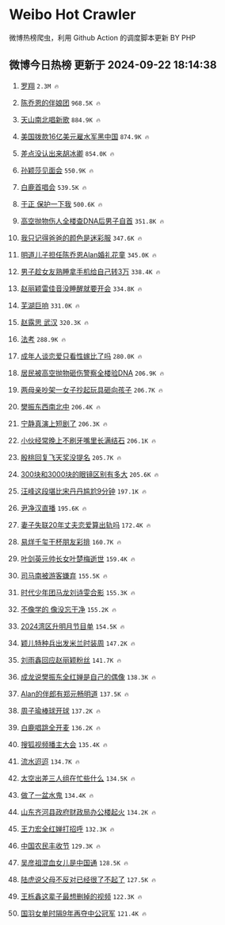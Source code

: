 # Weibo Hot Crawler 



微博热榜爬虫，利用 Github Action 的调度脚本更新 BY PHP 


## 微博今日热榜 更新于 2024-09-22 18:14:38 
1. [罗翔](https://s.weibo.com/weibo?q=%E7%BD%97%E7%BF%94&t=31&band_rank=1&Refer=top) `2.3M 🔥` 

1. [陈乔恩的伴娘团](https://s.weibo.com/weibo?q=%23%E9%99%88%E4%B9%94%E6%81%A9%E7%9A%84%E4%BC%B4%E5%A8%98%E5%9B%A2%23&t=31&band_rank=2&Refer=top) `968.5K 🔥` 

1. [天山南北唱新歌](https://s.weibo.com/weibo?q=%23%E5%A4%A9%E5%B1%B1%E5%8D%97%E5%8C%97%E5%94%B1%E6%96%B0%E6%AD%8C%23&t=31&band_rank=3&Refer=top) `884.9K 🔥` 

1. [美国拨款16亿美元雇水军黑中国](https://s.weibo.com/weibo?q=%23%E7%BE%8E%E5%9B%BD%E6%8B%A8%E6%AC%BE16%E4%BA%BF%E7%BE%8E%E5%85%83%E9%9B%87%E6%B0%B4%E5%86%9B%E9%BB%91%E4%B8%AD%E5%9B%BD%23&t=31&band_rank=4&Refer=top) `874.9K 🔥` 

1. [差点没认出来胡冰卿](https://s.weibo.com/weibo?q=%E5%B7%AE%E7%82%B9%E6%B2%A1%E8%AE%A4%E5%87%BA%E6%9D%A5%E8%83%A1%E5%86%B0%E5%8D%BF&t=31&band_rank=5&Refer=top) `854.0K 🔥` 

1. [孙颖莎见面会](https://s.weibo.com/weibo?q=%E5%AD%99%E9%A2%96%E8%8E%8E%E8%A7%81%E9%9D%A2%E4%BC%9A&t=31&band_rank=6&Refer=top) `550.9K 🔥` 

1. [白鹿首唱会](https://s.weibo.com/weibo?q=%E7%99%BD%E9%B9%BF%E9%A6%96%E5%94%B1%E4%BC%9A&t=31&band_rank=7&Refer=top) `539.5K 🔥` 

1. [于正 保护一下我](https://s.weibo.com/weibo?q=%E4%BA%8E%E6%AD%A3%20%E4%BF%9D%E6%8A%A4%E4%B8%80%E4%B8%8B%E6%88%91&t=31&band_rank=8&Refer=top) `500.6K 🔥` 

1. [高空抛物伤人全楼查DNA后男子自首](https://s.weibo.com/weibo?q=%23%E9%AB%98%E7%A9%BA%E6%8A%9B%E7%89%A9%E4%BC%A4%E4%BA%BA%E5%85%A8%E6%A5%BC%E6%9F%A5DNA%E5%90%8E%E7%94%B7%E5%AD%90%E8%87%AA%E9%A6%96%23&t=31&band_rank=9&Refer=top) `351.8K 🔥` 

1. [我只记得爸爸的颜色是迷彩服](https://s.weibo.com/weibo?q=%23%E6%88%91%E5%8F%AA%E8%AE%B0%E5%BE%97%E7%88%B8%E7%88%B8%E7%9A%84%E9%A2%9C%E8%89%B2%E6%98%AF%E8%BF%B7%E5%BD%A9%E6%9C%8D%23&t=31&band_rank=10&Refer=top) `347.6K 🔥` 

1. [明道儿子担任陈乔恩Alan婚礼花童](https://s.weibo.com/weibo?q=%23%E6%98%8E%E9%81%93%E5%84%BF%E5%AD%90%E6%8B%85%E4%BB%BB%E9%99%88%E4%B9%94%E6%81%A9Alan%E5%A9%9A%E7%A4%BC%E8%8A%B1%E7%AB%A5%23&t=31&band_rank=11&Refer=top) `345.0K 🔥` 

1. [男子趁女友熟睡拿手机给自己转3万](https://s.weibo.com/weibo?q=%23%E7%94%B7%E5%AD%90%E8%B6%81%E5%A5%B3%E5%8F%8B%E7%86%9F%E7%9D%A1%E6%8B%BF%E6%89%8B%E6%9C%BA%E7%BB%99%E8%87%AA%E5%B7%B1%E8%BD%AC3%E4%B8%87%23&t=31&band_rank=12&Refer=top) `338.4K 🔥` 

1. [赵丽颖雷佳音没睡醒就要开会](https://s.weibo.com/weibo?q=%23%E8%B5%B5%E4%B8%BD%E9%A2%96%E9%9B%B7%E4%BD%B3%E9%9F%B3%E6%B2%A1%E7%9D%A1%E9%86%92%E5%B0%B1%E8%A6%81%E5%BC%80%E4%BC%9A%23&t=31&band_rank=13&Refer=top) `334.8K 🔥` 

1. [芜湖巨响](https://s.weibo.com/weibo?q=%E8%8A%9C%E6%B9%96%E5%B7%A8%E5%93%8D&t=31&band_rank=14&Refer=top) `331.0K 🔥` 

1. [赵露思 武汉](https://s.weibo.com/weibo?q=%E8%B5%B5%E9%9C%B2%E6%80%9D%20%E6%AD%A6%E6%B1%89&t=31&band_rank=15&Refer=top) `320.3K 🔥` 

1. [法考](https://s.weibo.com/weibo?q=%E6%B3%95%E8%80%83&t=31&band_rank=16&Refer=top) `288.9K 🔥` 

1. [成年人谈恋爱只看性嫁比了吗](https://s.weibo.com/weibo?q=%E6%88%90%E5%B9%B4%E4%BA%BA%E8%B0%88%E6%81%8B%E7%88%B1%E5%8F%AA%E7%9C%8B%E6%80%A7%E5%AB%81%E6%AF%94%E4%BA%86%E5%90%97&t=31&band_rank=17&Refer=top) `280.0K 🔥` 

1. [居民被高空抛物砸伤警察全楼验DNA](https://s.weibo.com/weibo?q=%23%E5%B1%85%E6%B0%91%E8%A2%AB%E9%AB%98%E7%A9%BA%E6%8A%9B%E7%89%A9%E7%A0%B8%E4%BC%A4%E8%AD%A6%E5%AF%9F%E5%85%A8%E6%A5%BC%E9%AA%8CDNA%23&t=31&band_rank=18&Refer=top) `206.9K 🔥` 

1. [两母亲吵架一女子抄起玩具砸向孩子](https://s.weibo.com/weibo?q=%23%E4%B8%A4%E6%AF%8D%E4%BA%B2%E5%90%B5%E6%9E%B6%E4%B8%80%E5%A5%B3%E5%AD%90%E6%8A%84%E8%B5%B7%E7%8E%A9%E5%85%B7%E7%A0%B8%E5%90%91%E5%AD%A9%E5%AD%90%23&t=31&band_rank=19&Refer=top) `206.7K 🔥` 

1. [樊振东西南北中](https://s.weibo.com/weibo?q=%E6%A8%8A%E6%8C%AF%E4%B8%9C%E8%A5%BF%E5%8D%97%E5%8C%97%E4%B8%AD&t=31&band_rank=20&Refer=top) `206.4K 🔥` 

1. [宁静真演上短剧了](https://s.weibo.com/weibo?q=%E5%AE%81%E9%9D%99%E7%9C%9F%E6%BC%94%E4%B8%8A%E7%9F%AD%E5%89%A7%E4%BA%86&t=31&band_rank=21&Refer=top) `206.3K 🔥` 

1. [小伙经常晚上不刷牙嘴里长满结石](https://s.weibo.com/weibo?q=%23%E5%B0%8F%E4%BC%99%E7%BB%8F%E5%B8%B8%E6%99%9A%E4%B8%8A%E4%B8%8D%E5%88%B7%E7%89%99%E5%98%B4%E9%87%8C%E9%95%BF%E6%BB%A1%E7%BB%93%E7%9F%B3%23&t=31&band_rank=22&Refer=top) `206.1K 🔥` 

1. [殷桃回复飞天奖没提名](https://s.weibo.com/weibo?q=%23%E6%AE%B7%E6%A1%83%E5%9B%9E%E5%A4%8D%E9%A3%9E%E5%A4%A9%E5%A5%96%E6%B2%A1%E6%8F%90%E5%90%8D%23&t=31&band_rank=23&Refer=top) `205.7K 🔥` 

1. [300块和3000块的眼镜区别有多大](https://s.weibo.com/weibo?q=%23300%E5%9D%97%E5%92%8C3000%E5%9D%97%E7%9A%84%E7%9C%BC%E9%95%9C%E5%8C%BA%E5%88%AB%E6%9C%89%E5%A4%9A%E5%A4%A7%23&t=31&band_rank=24&Refer=top) `205.6K 🔥` 

1. [汪峰这段堪比宋丹丹尴尬9分钟](https://s.weibo.com/weibo?q=%E6%B1%AA%E5%B3%B0%E8%BF%99%E6%AE%B5%E5%A0%AA%E6%AF%94%E5%AE%8B%E4%B8%B9%E4%B8%B9%E5%B0%B4%E5%B0%AC9%E5%88%86%E9%92%9F&t=31&band_rank=25&Refer=top) `197.1K 🔥` 

1. [尹净汉直播](https://s.weibo.com/weibo?q=%E5%B0%B9%E5%87%80%E6%B1%89%E7%9B%B4%E6%92%AD&t=31&band_rank=26&Refer=top) `195.6K 🔥` 

1. [妻子失联20年丈夫恋爱算出轨吗](https://s.weibo.com/weibo?q=%23%E5%A6%BB%E5%AD%90%E5%A4%B1%E8%81%9420%E5%B9%B4%E4%B8%88%E5%A4%AB%E6%81%8B%E7%88%B1%E7%AE%97%E5%87%BA%E8%BD%A8%E5%90%97%23&t=31&band_rank=27&Refer=top) `172.4K 🔥` 

1. [易烊千玺干杯朋友彩排](https://s.weibo.com/weibo?q=%23%E6%98%93%E7%83%8A%E5%8D%83%E7%8E%BA%E5%B9%B2%E6%9D%AF%E6%9C%8B%E5%8F%8B%E5%BD%A9%E6%8E%92%23&t=31&band_rank=28&Refer=top) `160.7K 🔥` 

1. [叶剑英元帅长女叶楚梅逝世](https://s.weibo.com/weibo?q=%23%E5%8F%B6%E5%89%91%E8%8B%B1%E5%85%83%E5%B8%85%E9%95%BF%E5%A5%B3%E5%8F%B6%E6%A5%9A%E6%A2%85%E9%80%9D%E4%B8%96%23&t=31&band_rank=29&Refer=top) `159.4K 🔥` 

1. [司马南被游客嫌弃](https://s.weibo.com/weibo?q=%23%E5%8F%B8%E9%A9%AC%E5%8D%97%E8%A2%AB%E6%B8%B8%E5%AE%A2%E5%AB%8C%E5%BC%83%23&t=31&band_rank=30&Refer=top) `155.5K 🔥` 

1. [时代少年团马龙刘诗雯合影](https://s.weibo.com/weibo?q=%23%E6%97%B6%E4%BB%A3%E5%B0%91%E5%B9%B4%E5%9B%A2%E9%A9%AC%E9%BE%99%E5%88%98%E8%AF%97%E9%9B%AF%E5%90%88%E5%BD%B1%23&t=31&band_rank=31&Refer=top) `155.3K 🔥` 

1. [不像学的 像没忘干净](https://s.weibo.com/weibo?q=%E4%B8%8D%E5%83%8F%E5%AD%A6%E7%9A%84%20%E5%83%8F%E6%B2%A1%E5%BF%98%E5%B9%B2%E5%87%80&t=31&band_rank=32&Refer=top) `155.2K 🔥` 

1. [2024湾区升明月节目单](https://s.weibo.com/weibo?q=%232024%E6%B9%BE%E5%8C%BA%E5%8D%87%E6%98%8E%E6%9C%88%E8%8A%82%E7%9B%AE%E5%8D%95%23&t=31&band_rank=33&Refer=top) `154.5K 🔥` 

1. [颖儿特种兵出发米兰时装周](https://s.weibo.com/weibo?q=%E9%A2%96%E5%84%BF%E7%89%B9%E7%A7%8D%E5%85%B5%E5%87%BA%E5%8F%91%E7%B1%B3%E5%85%B0%E6%97%B6%E8%A3%85%E5%91%A8&t=31&band_rank=34&Refer=top) `147.2K 🔥` 

1. [刘雨鑫回应赵丽颖粉丝](https://s.weibo.com/weibo?q=%23%E5%88%98%E9%9B%A8%E9%91%AB%E5%9B%9E%E5%BA%94%E8%B5%B5%E4%B8%BD%E9%A2%96%E7%B2%89%E4%B8%9D%23&t=31&band_rank=35&Refer=top) `141.7K 🔥` 

1. [成龙说樊振东全红婵是自己的偶像](https://s.weibo.com/weibo?q=%23%E6%88%90%E9%BE%99%E8%AF%B4%E6%A8%8A%E6%8C%AF%E4%B8%9C%E5%85%A8%E7%BA%A2%E5%A9%B5%E6%98%AF%E8%87%AA%E5%B7%B1%E7%9A%84%E5%81%B6%E5%83%8F%23&t=31&band_rank=36&Refer=top) `138.3K 🔥` 

1. [Alan的伴郎有郑元畅明道](https://s.weibo.com/weibo?q=%23Alan%E7%9A%84%E4%BC%B4%E9%83%8E%E6%9C%89%E9%83%91%E5%85%83%E7%95%85%E6%98%8E%E9%81%93%23&t=31&band_rank=37&Refer=top) `137.5K 🔥` 

1. [周子瑜棒球开球](https://s.weibo.com/weibo?q=%23%E5%91%A8%E5%AD%90%E7%91%9C%E6%A3%92%E7%90%83%E5%BC%80%E7%90%83%23&t=31&band_rank=38&Refer=top) `137.2K 🔥` 

1. [白鹿唱跳全开麦](https://s.weibo.com/weibo?q=%23%E7%99%BD%E9%B9%BF%E5%94%B1%E8%B7%B3%E5%85%A8%E5%BC%80%E9%BA%A6%23&t=31&band_rank=39&Refer=top) `136.2K 🔥` 

1. [搜狐视频播主大会](https://s.weibo.com/weibo?q=%23%E6%90%9C%E7%8B%90%E8%A7%86%E9%A2%91%E6%92%AD%E4%B8%BB%E5%A4%A7%E4%BC%9A%23&t=31&band_rank=40&Refer=top) `135.4K 🔥` 

1. [流水迢迢](https://s.weibo.com/weibo?q=%E6%B5%81%E6%B0%B4%E8%BF%A2%E8%BF%A2&t=31&band_rank=41&Refer=top) `134.7K 🔥` 

1. [太空出差三人组在忙些什么](https://s.weibo.com/weibo?q=%23%E5%A4%AA%E7%A9%BA%E5%87%BA%E5%B7%AE%E4%B8%89%E4%BA%BA%E7%BB%84%E5%9C%A8%E5%BF%99%E4%BA%9B%E4%BB%80%E4%B9%88%23&t=31&band_rank=42&Refer=top) `134.5K 🔥` 

1. [做了一盆水鬼](https://s.weibo.com/weibo?q=%E5%81%9A%E4%BA%86%E4%B8%80%E7%9B%86%E6%B0%B4%E9%AC%BC&t=31&band_rank=43&Refer=top) `134.4K 🔥` 

1. [山东齐河县政府财政局办公楼起火](https://s.weibo.com/weibo?q=%23%E5%B1%B1%E4%B8%9C%E9%BD%90%E6%B2%B3%E5%8E%BF%E6%94%BF%E5%BA%9C%E8%B4%A2%E6%94%BF%E5%B1%80%E5%8A%9E%E5%85%AC%E6%A5%BC%E8%B5%B7%E7%81%AB%23&t=31&band_rank=44&Refer=top) `134.2K 🔥` 

1. [王力宏全红婵打招呼](https://s.weibo.com/weibo?q=%23%E7%8E%8B%E5%8A%9B%E5%AE%8F%E5%85%A8%E7%BA%A2%E5%A9%B5%E6%89%93%E6%8B%9B%E5%91%BC%23&t=31&band_rank=45&Refer=top) `132.3K 🔥` 

1. [中国农民丰收节](https://s.weibo.com/weibo?q=%E4%B8%AD%E5%9B%BD%E5%86%9C%E6%B0%91%E4%B8%B0%E6%94%B6%E8%8A%82&t=31&band_rank=46&Refer=top) `129.3K 🔥` 

1. [吴彦祖混血女儿是中国通](https://s.weibo.com/weibo?q=%23%E5%90%B4%E5%BD%A6%E7%A5%96%E6%B7%B7%E8%A1%80%E5%A5%B3%E5%84%BF%E6%98%AF%E4%B8%AD%E5%9B%BD%E9%80%9A%23&t=31&band_rank=47&Refer=top) `128.5K 🔥` 

1. [陆虎说父母不反对已经很了不起了](https://s.weibo.com/weibo?q=%E9%99%86%E8%99%8E%E8%AF%B4%E7%88%B6%E6%AF%8D%E4%B8%8D%E5%8F%8D%E5%AF%B9%E5%B7%B2%E7%BB%8F%E5%BE%88%E4%BA%86%E4%B8%8D%E8%B5%B7%E4%BA%86&t=31&band_rank=48&Refer=top) `127.5K 🔥` 

1. [王栎鑫这辈子最想删掉的视频](https://s.weibo.com/weibo?q=%E7%8E%8B%E6%A0%8E%E9%91%AB%E8%BF%99%E8%BE%88%E5%AD%90%E6%9C%80%E6%83%B3%E5%88%A0%E6%8E%89%E7%9A%84%E8%A7%86%E9%A2%91&t=31&band_rank=49&Refer=top) `122.3K 🔥` 

1. [国羽女单时隔9年再夺中公冠军](https://s.weibo.com/weibo?q=%23%E5%9B%BD%E7%BE%BD%E5%A5%B3%E5%8D%95%E6%97%B6%E9%9A%949%E5%B9%B4%E5%86%8D%E5%A4%BA%E4%B8%AD%E5%85%AC%E5%86%A0%E5%86%9B%23&t=31&band_rank=50&Refer=top) `121.4K 🔥` 

